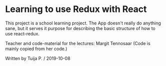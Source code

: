 # Learning to use Redux with React

This project is a school learning project. The App doesn't really do anything sane, 
but it serves it purpose for describing the basic structure of how to use react-redux.

Teacher and code-material for the lectures: Margit Tennosaar
(Code is mainly copied from her code.)

Written by Tuija P. / 2019-10-08
